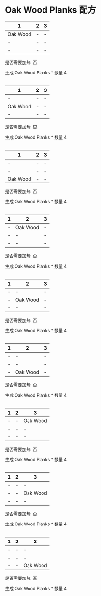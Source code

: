 # Oak Wood Planks 配方

|1|2|3|
|----|-----|-----|
|Oak Wood|-|-|
|-|-|-|
|-|-|-|

是否需要加热: 否

生成 Oak Wood Planks \* 数量 4
<br/> <br/> 

|1|2|3|
|----|-----|-----|
|-|-|-|
|Oak Wood|-|-|
|-|-|-|

是否需要加热: 否

生成 Oak Wood Planks \* 数量 4
<br/> <br/> 

|1|2|3|
|----|-----|-----|
|-|-|-|
|-|-|-|
|Oak Wood|-|-|

是否需要加热: 否

生成 Oak Wood Planks \* 数量 4
<br/> <br/> 

|1|2|3|
|----|-----|-----|
|-|Oak Wood|-|
|-|-|-|
|-|-|-|

是否需要加热: 否

生成 Oak Wood Planks \* 数量 4
<br/> <br/> 

|1|2|3|
|----|-----|-----|
|-|-|-|
|-|Oak Wood|-|
|-|-|-|

是否需要加热: 否

生成 Oak Wood Planks \* 数量 4
<br/> <br/> 

|1|2|3|
|----|-----|-----|
|-|-|-|
|-|-|-|
|-|Oak Wood|-|

是否需要加热: 否

生成 Oak Wood Planks \* 数量 4
<br/> <br/> 

|1|2|3|
|----|-----|-----|
|-|-|Oak Wood|
|-|-|-|
|-|-|-|

是否需要加热: 否

生成 Oak Wood Planks \* 数量 4
<br/> <br/> 

|1|2|3|
|----|-----|-----|
|-|-|-|
|-|-|Oak Wood|
|-|-|-|

是否需要加热: 否

生成 Oak Wood Planks \* 数量 4
<br/> <br/> 

|1|2|3|
|----|-----|-----|
|-|-|-|
|-|-|-|
|-|-|Oak Wood|

是否需要加热: 否

生成 Oak Wood Planks \* 数量 4
<br/> <br/> 

